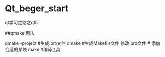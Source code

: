 # Qt_beger_start
qt学习之路之qt5

##qmake 用法

qmake -project   #生成.pro文件
qmake            #生成Makefile文件
修改.pro文件     # 添加合适的某块
make             #编译工具
